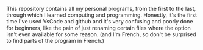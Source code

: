 This repository contains all my personal programs, from the first to the last, through which I learned computing and programming.
Honestly, it's the first time I've used VsCode and github and it's very confusing and poorly done for beginners, like the pain of just renaming certain files where the option isn't even available for some reason.
(and I'm French, so don't be surprised to find parts of the program in French.)
